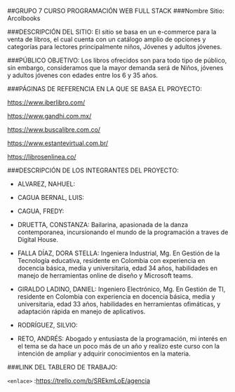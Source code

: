 ##GRUPO 7 CURSO PROGRAMACIÓN WEB FULL STACK 
###Nombre Sitio: Arcolbooks 

###DESCRIPCIÓN DEL SITIO: 
El sitio se basa en un e-commerce para la venta de libros, el cual cuenta con un catálogo amplio de opciones y categorías para lectores principalmente niños, Jóvenes y adultos jóvenes. 
  
###PÚBLICO OBJETIVO: 
Los libros ofrecidos son para todo tipo de público, sin embargo, consideramos que la mayor demanda será de Niños, jóvenes y adultos jóvenes con edades entre los 6 y 35 años. 
  

###PÁGINAS DE REFERENCIA EN LA QUE SE BASA EL PROYECTO: 

https://www.iberlibro.com/ 

https://www.gandhi.com.mx/ 

https://www.buscalibre.com.co/ 

https://www.estantevirtual.com.br/ 

https://librosenlinea.co/ 
  

###DESCRIPCIÓN DE LOS INTEGRANTES DEL PROYECTO: 

- ALVAREZ, NAHUEL:  

- CAGUA BERNAL, LUIS:  

- CAGUA, FREDY:  

- DRUETTA, CONSTANZA:
Bailarina, apasionada de la danza contemporanea, incursionando el mundo de la programación a traves de Digital House.

- FALLA DÍAZ, DORA STELLA:
Ingeniera Industrial, Mg. En Gestión de la Tecnología educativa, residente en Colombia con experiencia en docencia básica, media y universitaria, edad 34 años, habilidades en manejo de herramientas online de diseño y Microsoft teams.   

- GIRALDO LADINO, DANIEL: 
Ingeniero Electrónico, Mg. En Gestión de TI, residente en Colombia con experiencia en docencia básica, media y universitaria, edad 33 años, habilidades en herramientas ofimáticas, y adaptación rápida en manejo de aplicativos.  

- RODRÍGUEZ, SILVIO:  

- RETO, ANDRÉS: 
Abogado y entusiasta de la programación, mi interés en el tema se da hace un poco más de un año y realizo este curso con la intención de ampliar y adquirir conocimientos en la materia.  

  

###LINK DEL TABLERO DE TRABAJO: 

`<enlace>` :<https://trello.com/b/SREkmLoE/agencia>
